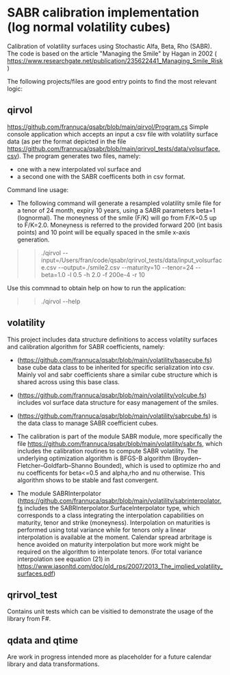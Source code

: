 # SABR calibration implementation (log normal volatility cubes)
Calibration of volatility surfaces using Stochastic Alfa, Beta, Rho (SABR).
The code is based on the article "Managing the Smile" by Hagan in 2002 ( https://www.researchgate.net/publication/235622441_Managing_Smile_Risk )

The following projects/files are good entry points to find the most relevant logic:

## **qirvol** 
https://github.com/frannuca/qsabr/blob/main/qirvol/Program.cs
Simple console application which accepts an input a csv file with volatility surface data (as per the format depicted in the file https://github.com/frannuca/qsabr/blob/main/qrirvol_tests/data/volsurface.csv). 
The program generates two files, namely:
- one with a new interpolated vol surface and
- a second one with the SABR coefficents
both in csv format.

Command line usage:
- The following command will generate a resampled volatility smile file for a tenor of 24 month, expiry 10 years, using a SABR parameters beta=1 (lognormal). The moneyness of the 
smile (F/K) will go from F/K=0.5 up to F/K=2.0.  Moneyness is referred to the provided forward 200 (int basis points) and 10 point will be equally spaced in the smile x-axis generation. 
>>  ./qirvol --input=/Users/fran/code/qsabr/qrirvol_tests/data/input_volsurface.csv --output=./smile2.csv --maturity=10 --tenor=24 --beta=1.0 -l 0.5 -h 2.0 -f 200e-4 -r 10

Use this commnad to obtain help on how to run the application:

>>./qirvol --help

## **volatility** 
This project includes data structure definitions to access volatilty surfaces and calibration algorithm for SABR coefficients, namely:

 - (https://github.com/frannuca/qsabr/blob/main/volatility/basecube.fs) base cube data class to be inherited for specific serialization into csv. Mainly vol and sabr coefficients share a similar cube structure which is shared across using this base class.

 - (https://github.com/frannuca/qsabr/blob/main/volatility/volcube.fs) includes vol surface data structure for easy management of the smiles.

 - (https://github.com/frannuca/qsabr/blob/main/volatility/sabrcube.fs) is the data class to manage SABR coefficient cubes.

 - The calibration is part of the module SABR module, more specifically the file https://github.com/frannuca/qsabr/blob/main/volatility/sabr.fs, which includes the calibration routines to compute SABR volatility. The underlying optimization algorithm is  BFGS-B algorithm (Broyden–Fletcher–Goldfarb–Shanno Bounded), which is used to optimize rho and nu coefficents for beta<=0.5 and alpha,rho and nu otherwise.  This algorithm shows to be stable and fast convergent.

 - The module SABRInterpolator (https://github.com/frannuca/qsabr/blob/main/volatility/sabrinterpolator.fs includes the SABRInterpolator.SurfaceInterpolator type, which corresponds to a class integrating the interpolation capabilities on maturity, tenor and strike (moneyness). Interpolation on maturities is performed using total variance  while for tenors only a linear interpolation is available at the moment. Calendar spread arbritage is  hence avoided on maturity interpolation but more work might be required on the algorithm to interpolate tenors. (For total variance interpolation see equation (21) in https://www.iasonltd.com/doc/old_rps/2007/2013_The_implied_volatility_surfaces.pdf)
 
 
## **qrirvol_test** 
Contains unit tests which can be visitied to demonstrate the usage of the library from F#. 
 ## **qdata** and **qtime**
 Are work in progress intended more as placeholder for a future calendar library and data transformations.
 
 





